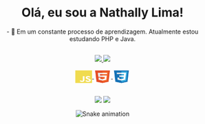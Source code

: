 <h1 align="center">
 Olá, eu sou a Nathally Lima!
</h1>

<div align="center">
- 👾 Em um constante processo de aprendizagem. Atualmente estou estudando PHP e Java.
</div>

##

<div align="center">
  <a href="https://github.com/nathallylima/">
  <img height="150em" src="https://github-readme-stats.vercel.app/api?username=nathallylima&hide=prs,issues&show_icons=true&theme=dracula&rank_icon=github">
  <img height="150em" src="https://github-readme-stats.vercel.app/api/top-langs/?username=nathallylima&layout=compact&theme=dracula">

</div>

<div align="center" valign="top"><br>
  <img align="center" alt="Js" height="30" width="40" src="https://raw.githubusercontent.com/devicons/devicon/master/icons/javascript/javascript-plain.svg">
  <img align="center" alt="HTML" height="30" width="40" src="https://raw.githubusercontent.com/devicons/devicon/master/icons/html5/html5-original.svg">
  <img align="center" alt="CSS" height="30" width="40" src="https://raw.githubusercontent.com/devicons/devicon/master/icons/css3/css3-original.svg">
</div>

##

<div align="center">
  <a href = "mailto:nathallylimas@gmail.com"><img src="https://img.shields.io/badge/Gmail-D14836?style=for-the-badge&logo=gmail&logoColor=white"></a>
  <a href="https://www.linkedin.com/in/nathallylima/" target="_blank"><img src="https://img.shields.io/badge/-LinkedIn-%230077B5?style=for-the-badge&logo=linkedin&logoColor=white" target="_blank"></a> 
</div>


<div align="center">
  
  ![Snake animation](https://github.com/nathallylima/nathallylima/blob/output/github-contribution-grid-snake.svg)
  
</div>

